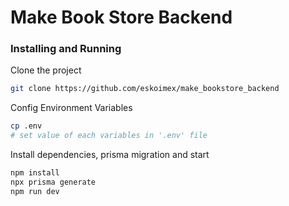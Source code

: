 # Make Book Store Backend


### Installing and Running

Clone the project

```bash
git clone https://github.com/eskoimex/make_bookstore_backend
```


Config Environment Variables

```bash
cp .env
# set value of each variables in '.env' file
```

Install dependencies, prisma migration and start

```bash
npm install
npx prisma generate
npm run dev
```


